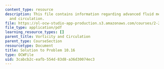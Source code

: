 ```yaml
---
content_type: resource
description: This file contains information regarding advanced fluid mechanics, vorticity
  and circulation.
file: https://ol-ocw-studio-app-production.s3.amazonaws.com/courses/2-25-advanced-fluid-mechanics-fall-2013/3cabcb2ceafb554d83d8a36d30074ec3_MIT2_25F13_Solution10.16.pdf
file_type: application/pdf
learning_resource_types: []
parent_title: Vorticity and Circulation
parent_type: CourseSection
resourcetype: Document
title: Solution to Problem 10.16
type: OCWFile
uid: 3cabcb2c-eafb-554d-83d8-a36d30074ec3
---
```

